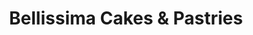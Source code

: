 ---
title: "Bellissima Cakes & Pastries"
url: /waterloo/bellissima-cakes-und-pastries/
shop: Bäckerei
---